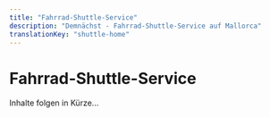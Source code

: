 ```yaml
---
title: "Fahrrad-Shuttle-Service"
description: "Demnächst - Fahrrad-Shuttle-Service auf Mallorca"
translationKey: "shuttle-home"
---
```


# Fahrrad-Shuttle-Service

Inhalte folgen in Kürze...
